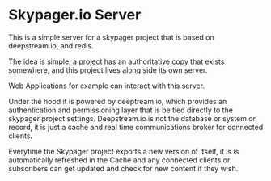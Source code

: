 # Skypager.io Server

This is a simple server for a skypager project that is based on deepstream.io, and redis.

The idea is simple, a project has an authoritative copy that exists somewhere, and this project 
lives along side its own server.

Web Applications for example can interact with this server.

Under the hood it is powered by deeptream.io, which provides an authentication and permissioning layer
that is be tied directly to the skypager project settings. Deepstream.io is not the database or system or record,
it is just a cache and real time communications broker for connected clients. 

Everytime the Skypager project exports a new version of itself, it is is automatically refreshed in the Cache and
any connected clients or subscribers can get updated and check for new content if they wish.
